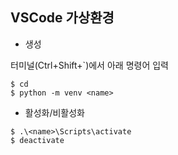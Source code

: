 ## VSCode 가상환경

- 생성 <br/>

터미널(Ctrl+Shift+`)에서 아래 명령어 입력

```
$ cd
$ python -m venv <name>
```

- 활성화/비활성화
```
$ .\<name>\Scripts\activate
$ deactivate
```

